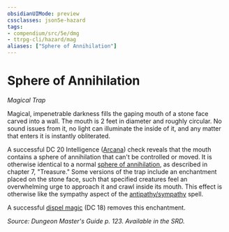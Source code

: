 ```yaml
---
obsidianUIMode: preview
cssclasses: json5e-hazard
tags:
- compendium/src/5e/dmg
- ttrpg-cli/hazard/mag
aliases: ["Sphere of Annihilation"]
---
```

# Sphere of Annihilation
*Magical Trap*  

Magical, impenetrable darkness fills the gaping mouth of a stone face carved into a wall. The mouth is 2 feet in diameter and roughly circular. No sound issues from it, no light can illuminate the inside of it, and any matter that enters it is instantly obliterated.

A successful DC 20 Intelligence ([Arcana](/3-Mechanics/CLI/rules/skills.md#Arcana)) check reveals that the mouth contains a sphere of annihilation that can't be controlled or moved. It is otherwise identical to a normal [sphere of annihilation](/3-Mechanics/CLI/items/sphere-of-annihilation.md), as described in chapter 7, "Treasure." Some versions of the trap include an enchantment placed on the stone face, such that specified creatures feel an overwhelming urge to approach it and crawl inside its mouth. This effect is otherwise like the sympathy aspect of the [antipathy/sympathy](/3-Mechanics/CLI/spells/antipathy-sympathy.md) spell.

A successful [dispel magic](/3-Mechanics/CLI/spells/dispel-magic.md) (DC 18) removes this enchantment.

*Source: Dungeon Master's Guide p. 123. Available in the SRD.*